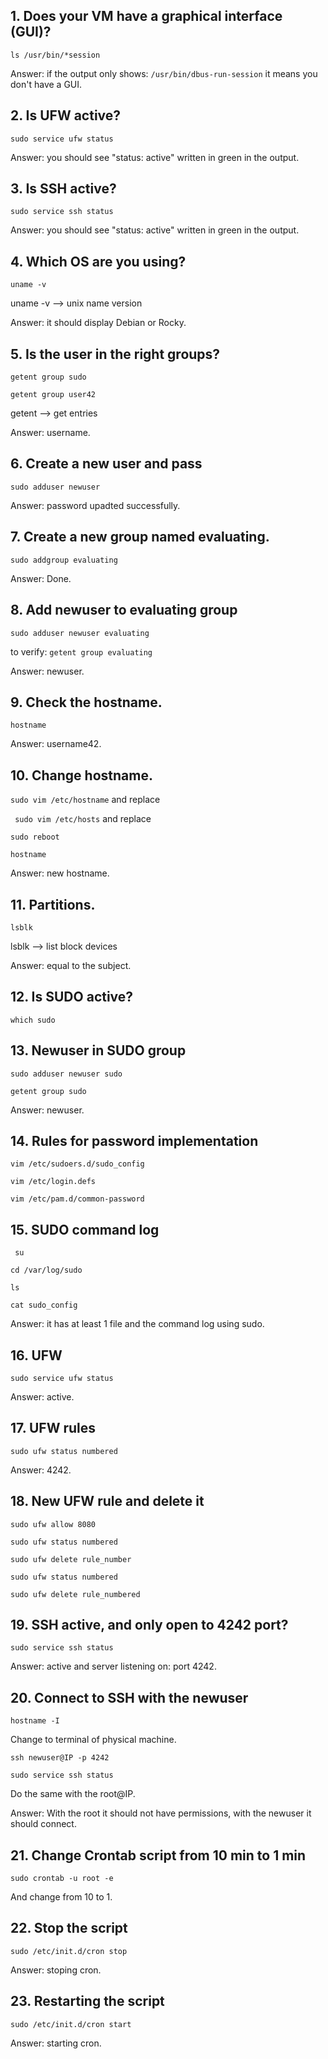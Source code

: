 ## 1. Does your VM have a graphical interface (GUI)?
```ls /usr/bin/*session```

Answer: if the output only shows: ```/usr/bin/dbus-run-session``` it means you don't have a GUI.

## 2. Is UFW active?
```sudo service ufw status```

Answer: you should see "status: active" written in green in the output.

## 3. Is SSH active?
```sudo service ssh status```

Answer: you should see "status: active" written in green in the output.

## 4. Which OS are you using?
```uname -v```

uname -v --> unix name version

Answer: it should display Debian or Rocky.

## 5. Is the user in the right groups?
```getent group sudo```

```getent group user42```

getent --> get entries

Answer: username.

## 6. Create a new user and pass
```sudo adduser newuser```

Answer: password upadted successfully.

## 7. Create a new group named evaluating.
```sudo addgroup evaluating```

Answer: Done.

## 8. Add newuser to evaluating group
```sudo adduser newuser evaluating```

to verify: ```getent group evaluating```

Answer: newuser.

## 9. Check the hostname.
```hostname```

Answer: username42.

## 10. Change hostname.
```sudo vim /etc/hostname``` and replace

``` sudo vim /etc/hosts``` and replace

```sudo reboot```

```hostname```

Answer: new hostname.

## 11. Partitions.
```lsblk```

lsblk --> list block devices

Answer: equal to the subject.

## 12. Is SUDO active?
```which sudo```

## 13. Newuser in SUDO group
```sudo adduser newuser sudo```

```getent group sudo```

Answer: newuser.

## 14. Rules for password implementation
```vim /etc/sudoers.d/sudo_config```

```vim /etc/login.defs```

```vim /etc/pam.d/common-password```

## 15. SUDO command log
``` su```

```cd /var/log/sudo```

```ls```

```cat sudo_config```

Answer: it has at least 1 file and the command log using sudo.

## 16. UFW
```sudo service ufw status```

Answer: active.

## 17. UFW rules
```sudo ufw status numbered```

Answer: 4242.

## 18. New UFW rule and delete it
```sudo ufw allow 8080```

```sudo ufw status numbered```

```sudo ufw delete rule_number```

```sudo ufw status numbered```

```sudo ufw delete rule_numbered```

## 19. SSH active, and only open to 4242 port?
```sudo service ssh status```

Answer: active and server listening on: port 4242.

## 20. Connect to SSH with the newuser
```hostname -I```

Change to terminal of physical machine.

```ssh newuser@IP -p 4242```

```sudo service ssh status```

Do the same with the root@IP.

Answer: With the root it should not have permissions, with the newuser it should connect.

## 21. Change Crontab script from 10 min to 1 min
```sudo crontab -u root -e```

And change from 10 to 1.

## 22. Stop the script
```sudo /etc/init.d/cron stop```

Answer: stoping cron.

## 23. Restarting the script
```sudo /etc/init.d/cron start```

Answer: starting cron.
